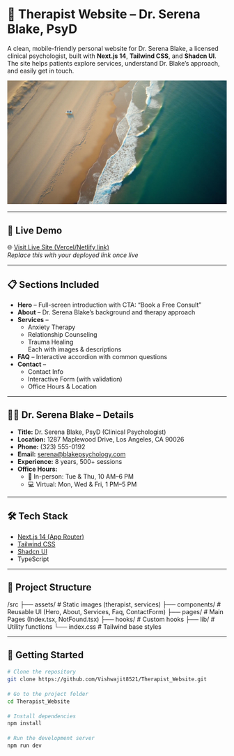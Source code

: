 # 🧠 Therapist Website – Dr. Serena Blake, PsyD

A clean, mobile-friendly personal website for Dr. Serena Blake, a licensed clinical psychologist, built with **Next.js 14**, **Tailwind CSS**, and **Shadcn UI**. The site helps patients explore services, understand Dr. Blake’s approach, and easily get in touch.

![Project Screenshot](./src/assets/hero-background.jpg) <!-- You can replace this path with your own hosted screenshot -->

---

## 🔗 Live Demo

🌐 [Visit Live Site (Vercel/Netlify link)](https://your-live-demo-url.com)  
_Replace this with your deployed link once live_

---

## 📋 Sections Included

- **Hero** – Full-screen introduction with CTA: “Book a Free Consult”
- **About** – Dr. Serena Blake’s background and therapy approach
- **Services** –  
  - Anxiety Therapy  
  - Relationship Counseling  
  - Trauma Healing  
  Each with images & descriptions
- **FAQ** – Interactive accordion with common questions
- **Contact** –  
  - Contact Info  
  - Interactive Form (with validation)
  - Office Hours & Location

---

## 🧑‍⚕️ Dr. Serena Blake – Details

- **Title:** Dr. Serena Blake, PsyD (Clinical Psychologist)  
- **Location:** 1287 Maplewood Drive, Los Angeles, CA 90026  
- **Phone:** (323) 555-0192  
- **Email:** serena@blakepsychology.com  
- **Experience:** 8 years, 500+ sessions  
- **Office Hours:**  
  - 🏢 In-person: Tue & Thu, 10 AM–6 PM  
  - 💻 Virtual: Mon, Wed & Fri, 1 PM–5 PM  

---

## 🛠 Tech Stack

- [Next.js 14 (App Router)](https://nextjs.org/docs/app)
- [Tailwind CSS](https://tailwindcss.com/)
- [Shadcn UI](https://ui.shadcn.com/)
- TypeScript

---

## 📂 Project Structure

/src
├── assets/ # Static images (therapist, services)
├── components/ # Reusable UI (Hero, About, Services, Faq, ContactForm)
├── pages/ # Main Pages (Index.tsx, NotFound.tsx)
├── hooks/ # Custom hooks
├── lib/ # Utility functions
└── index.css # Tailwind base styles


---

## 🚀 Getting Started

```bash
# Clone the repository
git clone https://github.com/Vishwajit8521/Therapist_Website.git

# Go to the project folder
cd Therapist_Website

# Install dependencies
npm install

# Run the development server
npm run dev

